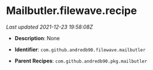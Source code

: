 # Mailbutler.filewave.recipe

_Last updated 2021-12-23 19:58:08Z_

- **Description**: None

- **Identifier**: `com.github.andredb90.filewave.mailbutler`

- **Parent Recipes**: `com.github.andredb90.pkg.mailbutler`